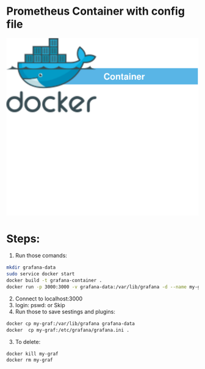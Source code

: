<p align="center">
<h1>Prometheus Container with config file</h1>
<img src="https://github.com/Joska99/joska/blob/main/docker/grafana/diagram.drawio.svg">
</p>

<h1>Steps:</h1>

1. Run those comands:
```bash
mkdir grafana-data
sudo service docker start 
docker build -t grafana-container .
docker run -p 3000:3000 -v grafana-data:/var/lib/grafana -d --name my-graf --restart=on-failure -t grafana-container
```
2. Connect to localhost:3000
3. login: pswd: or Skip
4. Run those to save sestings and plugins:
```bash
docker cp my-graf:/var/lib/grafana grafana-data
docker  cp my-graf:/etc/grafana/grafana.ini .
``` 
3. To delete:
```Bash
docker kill my-graf
docker rm my-graf
```